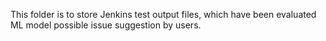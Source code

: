 This folder is to store Jenkins test output files, which have been evaluated ML model possible issue suggestion by users.